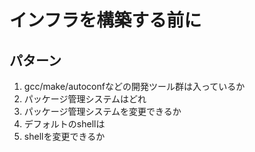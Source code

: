 # インフラを構築する前に

## パターン

1. gcc/make/autoconfなどの開発ツール群は入っているか
2. パッケージ管理システムはどれ
3. パッケージ管理システムを変更できるか
4. デフォルトのshellは
5. shellを変更できるか